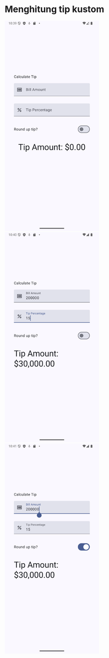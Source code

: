 # Menghitung tip kustom
<img src="Screenshot_20241010_224106.png" width="300"/>   <img src="Screenshot_20241010_224137.png" width="300"/>  <img src="Screenshot_20241010_224243.png" width="300"/>
